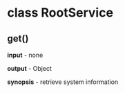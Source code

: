 # class RootService

## get()

**input** - none

**output** - Object

**synopsis** - retrieve system information
